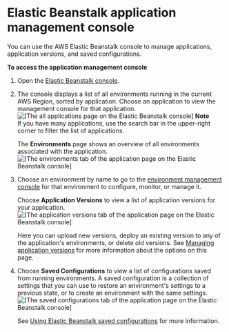 # Elastic Beanstalk application management console<a name="applications-console"></a>

You can use the AWS Elastic Beanstalk console to manage applications, application versions, and saved configurations\.

**To access the application management console**

1. Open the [Elastic Beanstalk console](https://console.aws.amazon.com/elasticbeanstalk)\.

1. The console displays a list of all environments running in the current AWS Region, sorted by application\. Choose an application to view the management console for that application\.  
![\[The all applications page on the Elastic Beanstalk console\]](http://docs.aws.amazon.com/elasticbeanstalk/latest/dg/images/applications-choose-application.png)
**Note**  
If you have many applications, use the search bar in the upper\-right corner to filter the list of applications\.

   The **Environments** page shows an overview of all environments associated with the application\.  
![\[The environments tab of the application page on the Elastic Beanstalk console\]](http://docs.aws.amazon.com/elasticbeanstalk/latest/dg/images/applications-mgmt-environments.png)

1. Choose an environment by name to go to the [environment management console](environments-console.md) for that environment to configure, monitor, or manage it\.

   Choose **Application Versions** to view a list of application versions for your application\.  
![\[The application versions tab of the application page on the Elastic Beanstalk console\]](http://docs.aws.amazon.com/elasticbeanstalk/latest/dg/images/applications-mgmt-versions.png)

   Here you can upload new versions, deploy an existing version to any of the application's environments, or delete old versions\. See [Managing application versions](applications-versions.md) for more information about the options on this page\.

1. Choose **Saved Configurations** to view a list of configurations saved from running environments\. A saved configuration is a collection of settings that you can use to restore an environment's settings to a previous state, or to create an environment with the same settings\.  
![\[The saved configurations tab of the application page on the Elastic Beanstalk console\]](http://docs.aws.amazon.com/elasticbeanstalk/latest/dg/images/applications-mgmt-savedconfigs.png)

   See [Using Elastic Beanstalk saved configurations](environment-configuration-savedconfig.md) for more information\.